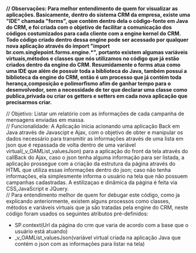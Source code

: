 <strong>// Observações: Para melhor entendimento de quem for visualizar as aplicações. Basicamente, dentro do sistema CRM da empresa, existe uma "IDE" chamada "forms", que contém dentro dela o código-fonte em Java do CRM, e foi criada com o objetivo de facilitar a comunicação dos códigos costumizados para cada cliente com a engine kernel do CRM. Todo código criado dentro dessa engine pode ser acessado por qualquer nova aplicação através do import "import br.com.singlepoint.forms.engine.*", portanto existem algumas variáveis virtuais,métodos e classes que nós utilizamos no código que já estão criados dentro da engine do CRM. Resumidamente o forms atua como uma IDE que além de possuir toda a biblioteca do Java, também possui a biblioteca da engine do CRM, então é um processo que já contém toda herança,composição e polimorfismo afim de ganhar tempo para o desenvolvedor, sem a necessidade de ter que declarar uma classe como publica,privada ou criar os getters e setters em cada nova aplicação que precisarmos criar.</strong></br>

// Objetivo: Listar um relatório com as informações de cada campanha de mensagens enviadas em massa.</br>
// Funcionalidade: A Aplicação inicia acionando uma aplicação Back em Java através de Javascipt e Ajax, com o objetivo de obter e manipular os dados necessário para transmitir as informações através de uma lista em json que é repassada de volta dentro de uma variável virtual(_v_OAMList_valuesJson) para a aplicação do front da tela através do callBack do Ajax, caso o json tenha alguma informação para ser listada, a aplicação prossegue com a criação da estrutura da página através do HTML que utiliza essas informações dentro do json; caso não tenha informações, ela simplesmente informa o usuário na tela que não possuem campanhas cadastradas. A estilizaçao e dinâmica da página é feita via CSS,JavaScript e JQuery.</br>
// Para entendimento melhor de quem for debugar este código, como ja explicando anteriormente, existem alguns processos como classes, métodos e variáveis virtuais que ja são tratadas pela engine do CRM, neste código foram usados os seguintes atributos pré-definidos:</br>

- SP.context(Url da página do crm que varia de acordo com a base que o usuário está atuando)</br>
- _v_OAMList_valuesJson(variável virtual criada na aplicação Java que contém o json com as informações para listar na tela)</br>


